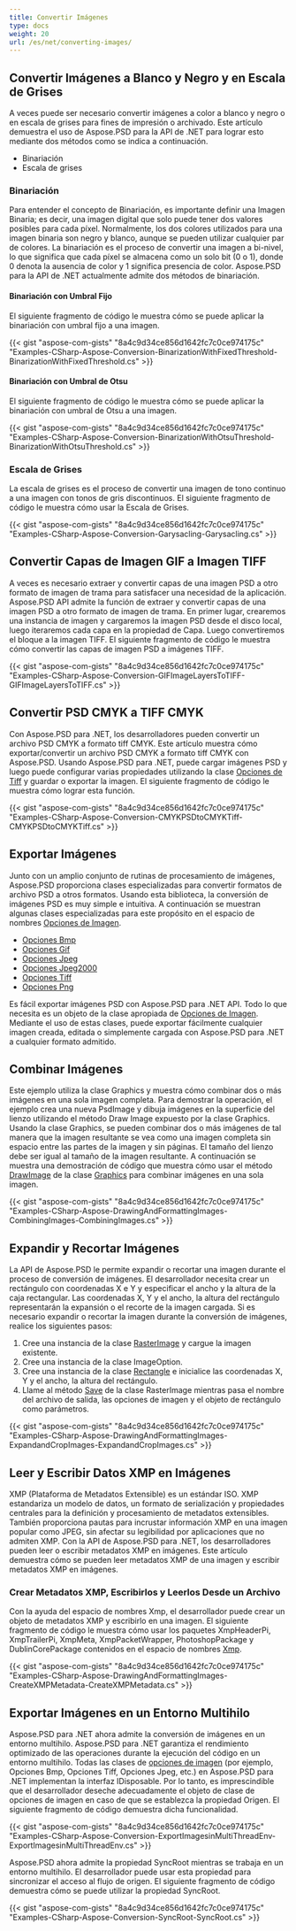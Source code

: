 ```yaml
---
title: Convertir Imágenes
type: docs
weight: 20
url: /es/net/converting-images/
---
```


## **Convertir Imágenes a Blanco y Negro y en Escala de Grises**
A veces puede ser necesario convertir imágenes a color a blanco y negro o en escala de grises para fines de impresión o archivado. Este artículo demuestra el uso de Aspose.PSD para la API de .NET para lograr esto mediante dos métodos como se indica a continuación.

- Binariación
- Escala de grises
### **Binariación**
Para entender el concepto de Binariación, es importante definir una Imagen Binaria; es decir, una imagen digital que solo puede tener dos valores posibles para cada píxel. Normalmente, los dos colores utilizados para una imagen binaria son negro y blanco, aunque se pueden utilizar cualquier par de colores. La binariación es el proceso de convertir una imagen a bi-nivel, lo que significa que cada píxel se almacena como un solo bit (0 o 1), donde 0 denota la ausencia de color y 1 significa presencia de color. Aspose.PSD para la API de .NET actualmente admite dos métodos de binariación.
#### **Binariación con Umbral Fijo**
El siguiente fragmento de código le muestra cómo se puede aplicar la binariación con umbral fijo a una imagen.


{{< gist "aspose-com-gists" "8a4c9d34ce856d1642fc7c0ce974175c" "Examples-CSharp-Aspose-Conversion-BinarizationWithFixedThreshold-BinarizationWithFixedThreshold.cs" >}}


#### **Binariación con Umbral de Otsu**
El siguiente fragmento de código le muestra cómo se puede aplicar la binariación con umbral de Otsu a una imagen.


{{< gist "aspose-com-gists" "8a4c9d34ce856d1642fc7c0ce974175c" "Examples-CSharp-Aspose-Conversion-BinarizationWithOtsuThreshold-BinarizationWithOtsuThreshold.cs" >}}


### **Escala de Grises**
La escala de grises es el proceso de convertir una imagen de tono continuo a una imagen con tonos de gris discontinuos. El siguiente fragmento de código le muestra cómo usar la Escala de Grises.


{{< gist "aspose-com-gists" "8a4c9d34ce856d1642fc7c0ce974175c" "Examples-CSharp-Aspose-Conversion-Garysacling-Garysacling.cs" >}}
## **Convertir Capas de Imagen GIF a Imagen TIFF**
A veces es necesario extraer y convertir capas de una imagen PSD a otro formato de imagen de trama para satisfacer una necesidad de la aplicación. Aspose.PSD API admite la función de extraer y convertir capas de una imagen PSD a otro formato de imagen de trama. En primer lugar, crearemos una instancia de imagen y cargaremos la imagen PSD desde el disco local, luego iteraremos cada capa en la propiedad de Capa. Luego convertiremos el bloque a la imagen TIFF. El siguiente fragmento de código le muestra cómo convertir las capas de imagen PSD a imágenes TIFF.



{{< gist "aspose-com-gists" "8a4c9d34ce856d1642fc7c0ce974175c" "Examples-CSharp-Aspose-Conversion-GIFImageLayersToTIFF-GIFImageLayersToTIFF.cs" >}}
## **Convertir PSD CMYK a TIFF CMYK**
Con Aspose.PSD para .NET, los desarrolladores pueden convertir un archivo PSD CMYK a formato tiff CMYK. Este artículo muestra cómo exportar/convertir un archivo PSD CMYK a formato tiff CMYK con Aspose.PSD. Usando Aspose.PSD para .NET, puede cargar imágenes PSD y luego puede configurar varias propiedades utilizando la clase [Opciones de Tiff](https://reference.aspose.com/psd/net/aspose.psd.imageoptions/tiffoptions) y guardar o exportar la imagen. El siguiente fragmento de código le muestra cómo lograr esta función.


{{< gist "aspose-com-gists" "8a4c9d34ce856d1642fc7c0ce974175c" "Examples-CSharp-Aspose-Conversion-CMYKPSDtoCMYKTiff-CMYKPSDtoCMYKTiff.cs" >}}
## **Exportar Imágenes**
Junto con un amplio conjunto de rutinas de procesamiento de imágenes, Aspose.PSD proporciona clases especializadas para convertir formatos de archivo PSD a otros formatos. Usando esta biblioteca, la conversión de imágenes PSD es muy simple e intuitiva. A continuación se muestran algunas clases especializadas para este propósito en el espacio de nombres [Opciones de Imagen](https://reference.aspose.com/psd/net/aspose.psd.imageoptions).

- [Opciones Bmp](https://reference.aspose.com/psd/net/aspose.psd.imageoptions/bmpoptions)
- [Opciones Gif](https://reference.aspose.com/psd/net/aspose.psd.imageoptions/gifoptions)
- [Opciones Jpeg](https://reference.aspose.com/psd/net/aspose.psd.imageoptions/jpegoptions)
- [Opciones Jpeg2000](https://reference.aspose.com/psd/net/aspose.psd.imageoptions/jpeg2000options)
- [Opciones Tiff](https://reference.aspose.com/psd/net/aspose.psd.imageoptions/tiffoptions)
- [Opciones Png](https://reference.aspose.com/psd/net/aspose.psd.imageoptions/pngoptions)

Es fácil exportar imágenes PSD con Aspose.PSD para .NET API. Todo lo que necesita es un objeto de la clase apropiada de [Opciones de Imagen](https://reference.aspose.com/psd/net/aspose.psd.imageoptions). Mediante el uso de estas clases, puede exportar fácilmente cualquier imagen creada, editada o simplemente cargada con Aspose.PSD para .NET a cualquier formato admitido.
## **Combinar Imágenes**
Este ejemplo utiliza la clase Graphics y muestra cómo combinar dos o más imágenes en una sola imagen completa. Para demostrar la operación, el ejemplo crea una nueva PsdImage y dibuja imágenes en la superficie del lienzo utilizando el método Draw Image expuesto por la clase Graphics. Usando la clase Graphics, se pueden combinar dos o más imágenes de tal manera que la imagen resultante se vea como una imagen completa sin espacio entre las partes de la imagen y sin páginas. El tamaño del lienzo debe ser igual al tamaño de la imagen resultante. A continuación se muestra una demostración de código que muestra cómo usar el método [DrawImage](https://reference.aspose.com/psd/net/aspose.psd/graphics/methods/drawimage/index) de la clase [Graphics](https://reference.aspose.com/psd/net/aspose.psd/graphics) para combinar imágenes en una sola imagen.



{{< gist "aspose-com-gists" "8a4c9d34ce856d1642fc7c0ce974175c" "Examples-CSharp-Aspose-DrawingAndFormattingImages-CombiningImages-CombiningImages.cs" >}}
## **Expandir y Recortar Imágenes**
La API de Aspose.PSD le permite expandir o recortar una imagen durante el proceso de conversión de imágenes. El desarrollador necesita crear un rectángulo con coordenadas X e Y y especificar el ancho y la altura de la caja rectangular. Las coordenadas X, Y y el ancho, la altura del rectángulo representarán la expansión o el recorte de la imagen cargada. Si es necesario expandir o recortar la imagen durante la conversión de imágenes, realice los siguientes pasos:

1. Cree una instancia de la clase [RasterImage](https://reference.aspose.com/psd/net/aspose.psd/rasterimage) y cargue la imagen existente.
1. Cree una instancia de la clase ImageOption.
1. Cree una instancia de la clase [Rectangle](https://reference.aspose.com/psd/net/aspose.psd/rectangle) e inicialice las coordenadas X, Y y el ancho, la altura del rectángulo.
1. Llame al método [Save](https://reference.aspose.com/psd/net/aspose.psd/rasterimage/methods/save/index) de la clase RasterImage mientras pasa el nombre del archivo de salida, las opciones de imagen y el objeto de rectángulo como parámetros.

{{< gist "aspose-com-gists" "8a4c9d34ce856d1642fc7c0ce974175c" "Examples-CSharp-Aspose-DrawingAndFormattingImages-ExpandandCropImages-ExpandandCropImages.cs" >}}
## **Leer y Escribir Datos XMP en Imágenes**
XMP (Plataforma de Metadatos Extensible) es un estándar ISO. XMP estandariza un modelo de datos, un formato de serialización y propiedades centrales para la definición y procesamiento de metadatos extensibles. También proporciona pautas para incrustar información XMP en una imagen popular como JPEG, sin afectar su legibilidad por aplicaciones que no admiten XMP. Con la API de Aspose.PSD para .NET, los desarrolladores pueden leer o escribir metadatos XMP en imágenes. Este artículo demuestra cómo se pueden leer metadatos XMP de una imagen y escribir metadatos XMP en imágenes.
### **Crear Metadatos XMP, Escribirlos y Leerlos Desde un Archivo**
Con la ayuda del espacio de nombres Xmp, el desarrollador puede crear un objeto de metadatos XMP y escribirlo en una imagen. El siguiente fragmento de código le muestra cómo usar los paquetes XmpHeaderPi, XmpTrailerPi, XmpMeta, XmpPacketWrapper, PhotoshopPackage y DublinCorePackage contenidos en el espacio de nombres [Xmp](https://reference.aspose.com/psd/net/aspose.psd.xmp).


{{< gist "aspose-com-gists" "8a4c9d34ce856d1642fc7c0ce974175c" "Examples-CSharp-Aspose-DrawingAndFormattingImages-CreateXMPMetadata-CreateXMPMetadata.cs" >}}
## **Exportar Imágenes en un Entorno Multihilo**
Aspose.PSD para .NET ahora admite la conversión de imágenes en un entorno multihilo. Aspose.PSD para .NET garantiza el rendimiento optimizado de las operaciones durante la ejecución del código en un entorno multihilo. Todas las clases de [opciones de imagen](https://reference.aspose.com/psd/net/aspose.psd.imageoptions) (por ejemplo, Opciones Bmp, Opciones Tiff, Opciones Jpeg, etc.) en Aspose.PSD para .NET implementan la interfaz IDisposable. Por lo tanto, es imprescindible que el desarrollador deseche adecuadamente el objeto de clase de opciones de imagen en caso de que se establezca la propiedad Origen. El siguiente fragmento de código demuestra dicha funcionalidad.


{{< gist "aspose-com-gists" "8a4c9d34ce856d1642fc7c0ce974175c" "Examples-CSharp-Aspose-Conversion-ExportImagesinMultiThreadEnv-ExportImagesinMultiThreadEnv.cs" >}}


Aspose.PSD ahora admite la propiedad SyncRoot mientras se trabaja en un entorno multihilo. El desarrollador puede usar esta propiedad para sincronizar el acceso al flujo de origen. El siguiente fragmento de código demuestra cómo se puede utilizar la propiedad SyncRoot.


{{< gist "aspose-com-gists" "8a4c9d34ce856d1642fc7c0ce974175c" "Examples-CSharp-Aspose-Conversion-SyncRoot-SyncRoot.cs" >}}
